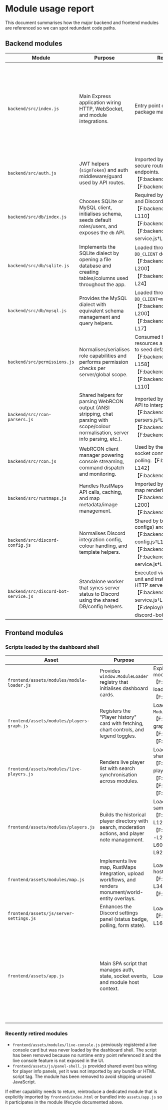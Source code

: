 # Module usage report

This document summarises how the major backend and frontend modules are referenced so we can spot redundant code paths.

## Backend modules

| Module | Purpose | Referenced from | Notes |
| --- | --- | --- | --- |
| `backend/src/index.js` | Main Express application wiring HTTP, WebSocket, and module integrations. | Entry point configured as the package main script. | Serves as the central orchestrator, including kill-feed parsing/combat-log enrichment before broadcasting events and the REST API for player notes.【F:backend/package.json†L1-L21】【F:backend/src/index.js†L708-L846】【F:backend/src/index.js†L2212-L2240】【F:backend/src/index.js†L6374-L6429】 |
| `backend/src/auth.js` | JWT helpers (`signToken`) and auth middleware/guard used by API routes. | Imported by the API entry point to secure routes and admin-only endpoints.【F:backend/src/auth.js†L1-L41】【F:backend/src/index.js†L13-L50】 | Active middleware — not redundant. |
| `backend/src/db/index.js` | Chooses SQLite or MySQL client, initialises schema, seeds default roles/users, and exposes the `db` API. | Required by both the HTTP server and Discord worker to persist data.【F:backend/src/db/index.js†L1-L110】【F:backend/src/index.js†L13-L40】【F:backend/src/discord-bot-service.js†L16-L28】 | Central DB abstraction; keeps dialect-specific files necessary. |
| `backend/src/db/sqlite.js` | Implements the SQLite dialect by opening a file database and creating tables/columns used throughout the app. | Loaded through `db/index.js` when `DB_CLIENT` defaults to SQLite.【F:backend/src/db/sqlite.js†L1-L200】【F:backend/src/db/index.js†L3-L24】 | Required for the default deployment path. |
| `backend/src/db/mysql.js` | Provides the MySQL dialect with equivalent schema management and query helpers. | Loaded through `db/index.js` when `DB_CLIENT=mysql` is set.【F:backend/src/db/mysql.js†L1-L200】【F:backend/src/db/index.js†L3-L17】 | Optional runtime dependency but still in active use for MySQL deployments. |
| `backend/src/permissions.js` | Normalises/serialises role capabilities and performs permission checks per server/global scope. | Consumed by the HTTP API to filter resources and by the DB bootstrap to seed default roles.【F:backend/src/permissions.js†L1-L158】【F:backend/src/index.js†L42-L50】【F:backend/src/db/index.js†L38-L110】 | Required for RBAC; not redundant. |
| `backend/src/rcon-parsers.js` | Shared helpers for parsing WebRCON output (ANSI stripping, chat parsing with scope/colour normalisation, server info parsing, etc.). | Imported by the RCON client and API to interpret console responses.【F:backend/src/rcon-parsers.js†L1-L200】【F:backend/src/index.js†L59-L66】【F:backend/src/rcon.js†L1-L58】 | Supports live console/map features. |
| `backend/src/rcon.js` | WebRCON client manager powering console streaming, command dispatch and monitoring. | Used by the API server to broker socket connections and status polling.【F:backend/src/rcon.js†L1-L142】【F:backend/src/index.js†L16-L40】 | Required for core functionality. |
| `backend/src/rustmaps.js` | Handles RustMaps API calls, caching, and map metadata/image management. | Imported by API routes handling map rendering and uploads.【F:backend/src/rustmaps.js†L1-L200】【F:backend/src/index.js†L28-L40】 | Needed for live map; not redundant. |
| `backend/src/discord-config.js` | Normalises Discord integration config, colour handling, and template helpers. | Shared by both API (parsing configs) and Discord bot service.【F:backend/src/discord-config.js†L1-L160】【F:backend/src/index.js†L41-L50】【F:backend/src/discord-bot-service.js†L17-L107】 | Supports Discord integration UI/service. |
| `backend/src/discord-bot-service.js` | Standalone worker that syncs server status to Discord using the shared DB/config helpers. | Executed via the provided systemd unit and install scripts, not by the HTTP server.【F:backend/src/discord-bot-service.js†L1-L200】【F:deploy/systemd/rustadmin-discord-bot.service†L10-L16】 | Optional but referenced deployment entry point. |

## Frontend modules

### Scripts loaded by the dashboard shell

| Asset | Purpose | Loaded via | Notes |
| --- | --- | --- | --- |
| `frontend/assets/modules/module-loader.js` | Provides `window.ModuleLoader` registry that initialises dashboard cards. | Explicitly loaded in `index.html` before feature modules.【F:frontend/assets/modules/module-loader.js†L1-L76】【F:frontend/index.html†L598-L605】 | Required bootstrap script. |
| `frontend/assets/modules/players-graph.js` | Registers the "Player history" card with fetching, chart controls, and legend toggles. | Loaded by `index.html` and initialised through `ModuleLoader.init` in `app.js`.【F:frontend/assets/modules/players-graph.js†L124-L220】【F:frontend/index.html†L598-L605】【F:frontend/assets/app.js†L2373-L2404】 | Active dashboard module. |
| `frontend/assets/modules/live-players.js` | Renders live player list with search synchronisation across modules. | Loaded by `index.html` and subscribes to the shared module bus.【F:frontend/assets/modules/live-players.js†L98-L160】【F:frontend/index.html†L598-L605】【F:frontend/assets/app.js†L906-L925】【F:frontend/assets/app.js†L2373-L2404】 | Active dashboard module. |
| `frontend/assets/modules/players.js` | Builds the historical player directory with search, moderation actions, and player note management. | Loaded by `index.html` and wired into the same bus and card host.【F:frontend/assets/modules/players.js†L1-L120】【F:frontend/assets/modules/players.js†L257-L2095】【F:frontend/index.html†L598-L605】【F:frontend/assets/app.js†L906-L925】 | Active dashboard module. |
| `frontend/assets/modules/map.js` | Implements live map, RustMaps integration, upload workflows, and renders monument/world-entity overlays. | Loaded by `index.html` and relies on module host APIs from `app.js`.【F:frontend/assets/modules/map.js†L220-L340】【F:frontend/index.html†L598-L605】【F:frontend/assets/app.js†L2373-L2404】 | Active dashboard module. |
| `frontend/assets/js/server-settings.js` | Enhances the Discord settings panel (status badge, polling, form state). | Loaded globally on the dashboard shell.【F:frontend/assets/js/server-settings.js†L1-L160】【F:frontend/index.html†L603-L605】 | Supports Discord integration UI. |
| `frontend/assets/app.js` | Main SPA script that manages auth, state, socket events, and module host context. | Loaded last in `index.html` as the core client. | Provides `ModuleLoader` host context, kill-feed rendering for the new workspace tab, and the event bus used by dashboard modules.【F:frontend/assets/app.js†L906-L925】【F:frontend/assets/app.js†L958-L1174】【F:frontend/assets/app.js†L2373-L2440】【F:frontend/index.html†L598-L605】 |

### Recently retired modules

* `frontend/assets/modules/live-console.js` previously registered a live console card but was never loaded by the dashboard shell. The script has been removed because no runtime entry point referenced it and the live console feature is not exposed in the UI.
* `frontend/assets/js/panel-shell.js` provided shared event bus wiring for player info panels, yet it was not imported by any bundle or HTML script tag. The module has been removed to avoid shipping unused JavaScript.

If either capability needs to return, reintroduce a dedicated module that is explicitly imported by `frontend/index.html` or bundled into `assets/app.js` so it participates in the module lifecycle documented above.
